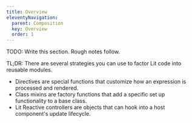 ```yaml
---
title: Overview
eleventyNavigation:
  parent: Composition
  key: Overview
  order: 1
---
```


<div class="alert alert-warning">

TODO: Write this section. Rough notes follow.

</div>

TL;DR: There are several strategies you can use to factor Lit code into reusable modules.

*  Directives are special functions that customize how an expression is processed and rendered.
*  Class mixins are factory functions that add a specific set up functionality to a base class.
*  Lit Reactive controllers are objects that can hook into a host component's update lifecycle.

